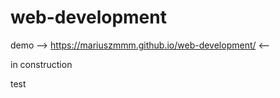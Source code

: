 # **web-development**

demo   -->    https://mariuszmmm.github.io/web-development/     <--
  
   in construction

test
